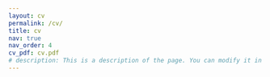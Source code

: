 ```yaml
---
layout: cv
permalink: /cv/
title: cv
nav: true
nav_order: 4
cv_pdf: cv.pdf
# description: This is a description of the page. You can modify it in 'pages/_cv.md'. You can also change or remove the top pdf download button.
---
```


